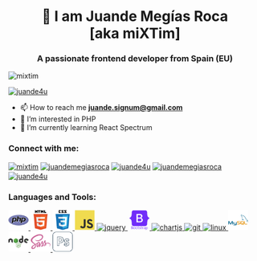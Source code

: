 <h1 align="center">👋 I am Juande Megías Roca<br />[aka miXTim]</h1>
<h3 align="center">A passionate frontend developer from Spain (EU)</h3>

<p align="left"> <img src="https://komarev.com/ghpvc/?username=mixtim&label=Profile%20views&color=0e75b6&style=flat" alt="mixtim" /> </p>

<p align="left"> <a href="https://twitter.com/juande4u" target="blank"><img src="https://img.shields.io/twitter/follow/juande4u?logo=twitter&style=for-the-badge" alt="juande4u" /></a> </p>

- 📫 How to reach me **juande.signum@gmail.com**
- 👀 I’m interested in PHP
- 🌱 I’m currently learning React Spectrum

<h3 align="left">Connect with me:</h3>
<p align="left">
<a href="https://codepen.io/mixtim" target="blank" rel="noopener"><img align="center" src="https://raw.githubusercontent.com/rahuldkjain/github-profile-readme-generator/master/src/images/icons/Social/codepen.svg" alt="mixtim" height="30" width="40" /></a>
<a href="https://www.behance.net/juandemegiasroca" target="blank" rel="noopener"><img align="center" src="https://raw.githubusercontent.com/rahuldkjain/github-profile-readme-generator/master/src/images/icons/Social/behance.svg" alt="juandemegiasroca" height="30" width="40" /></a>
<a href="https://twitter.com/juande4u" target="blank" rel="noopener"><img align="center" src="https://img.shields.io/twitter/url?url=https%3A%2F%2Fgithub.com%2FmiXTim%2F" alt="juande4u" height="30" width="64" /></a>
<a href="https://linkedin.com/in/juandemegiasroca" target="blank" rel="noopener"><img align="center" src="https://raw.githubusercontent.com/rahuldkjain/github-profile-readme-generator/master/src/images/icons/Social/linked-in-alt.svg" alt="juandemegiasroca" height="30" width="40" /></a>
<a href="https://instagram.com/juande4u" target="blank" rel="noopener"><img align="center" src="https://raw.githubusercontent.com/rahuldkjain/github-profile-readme-generator/master/src/images/icons/Social/instagram.svg" alt="juande4u" height="30" width="40" /></a>
</p>

<h3 align="left">Languages and Tools:</h3>
<p align="left">
  <a href="https://www.php.net" target="_blank" rel="noopener"> <img src="https://raw.githubusercontent.com/devicons/devicon/master/icons/php/php-original.svg" alt="php" width="40" height="40"/> </a>
  <a href="https://www.w3.org/html/" target="_blank" rel="noopener"> <img src="https://raw.githubusercontent.com/devicons/devicon/master/icons/html5/html5-original-wordmark.svg" alt="html5" width="40" height="40"/> </a>
  <a href="https://www.w3schools.com/css/" target="_blank" rel="noopener"> <img src="https://raw.githubusercontent.com/devicons/devicon/master/icons/css3/css3-original-wordmark.svg" alt="css3" width="40" height="40"/> </a>
  <a href="https://developer.mozilla.org/en-US/docs/Web/JavaScript" target="_blank" rel="noopener"> <img src="https://raw.githubusercontent.com/devicons/devicon/master/icons/javascript/javascript-original.svg" alt="javascript" width="40" height="40"/> </a>
  <a href="https://jquery.com" target="_blank" rel="noopener"> <img src="https://cdn.jsdelivr.net/gh/devicons/devicon/icons/jquery/jquery-original-wordmark.svg" alt="jquery" width="40" height="40" />&nbsp;</a>
  <a href="https://getbootstrap.com" target="_blank" rel="noopener"> <img src="https://raw.githubusercontent.com/devicons/devicon/master/icons/bootstrap/bootstrap-plain-wordmark.svg" alt="bootstrap" width="40" height="40"/> </a>
  <a href="https://www.chartjs.org" target="_blank" rel="noopener"> <img src="https://www.chartjs.org/media/logo-title.svg" alt="chartjs" width="40" height="40"/> </a>
  <a href="https://git-scm.com/" target="_blank" rel="noopener"> <img src="https://www.vectorlogo.zone/logos/git-scm/git-scm-icon.svg" alt="git" width="40" height="40"/> </a>
  <a href="https://www.linux.org/" target="_blank" rel="noopener"> <img src="https://cdn.worldvectorlogo.com/logos/debian.svg" alt="linux" width="40" height="40"/> </a>
  <a href="https://www.mysql.com/" target="_blank" rel="noopener"> <img src="https://raw.githubusercontent.com/devicons/devicon/master/icons/mysql/mysql-original-wordmark.svg" alt="mysql" width="40" height="40"/> </a>
  <a href="https://nodejs.org" target="_blank" rel="noopener"> <img src="https://raw.githubusercontent.com/devicons/devicon/master/icons/nodejs/nodejs-original-wordmark.svg" alt="nodejs" width="40" height="40"/> </a>
  <a href="https://sass-lang.com" target="_blank" rel="noopener"> <img src="https://raw.githubusercontent.com/devicons/devicon/master/icons/sass/sass-original.svg" alt="sass" width="40" height="40"/> </a>
  <a href="https://www.photoshop.com/en" target="_blank" rel="noopener"> <img src="https://raw.githubusercontent.com/devicons/devicon/master/icons/photoshop/photoshop-line.svg" alt="photoshop" width="40" height="40"/> </a>
</p>


<!---
miXTim/miXTim is a ✨ special ✨ repository because its `README.md` (this file) appears on your GitHub profile.
You can click the Preview link to take a look at your changes.
--->
